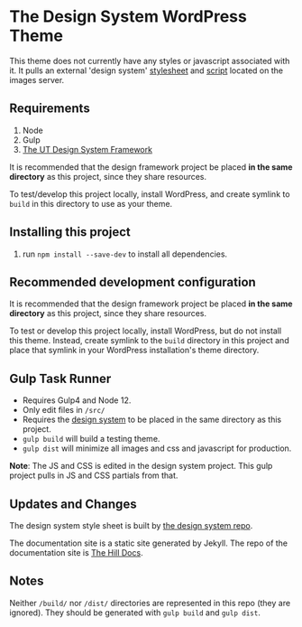# The Design System WordPress Theme

This theme does not currently have any styles or javascript associated with it. It pulls an external 'design system' [stylesheet](http://images.utk.edu/designsystem/2020/assets/css/style.css) and [script](http://images.utk.edu/designsystem/2020/assets/js/utk.js) located on the images server.

## Requirements

1. Node
2. Gulp
3. [The UT Design System Framework](https://github.utk.edu/ocm/utkds-framework)

It is recommended that the design framework project be placed **in the same directory** as this project, since they share resources.

To test/develop this project locally, install WordPress, and create symlink to `build` in this directory to use as your theme.

## Installing this project

1. run `npm install --save-dev` to install all dependencies.

## Recommended development configuration

It is recommended that the design framework project be placed **in the same directory** as this project, since they share resources.

To test or develop this project locally, install WordPress, but do not install this theme. Instead, create symlink to the `build` directory in this project and place that symlink in your WordPress installation's theme directory.

## Gulp Task Runner

- Requires Gulp4 and Node 12.
- Only edit files in `/src/`
- Requires the [design system](https://github.utk.edu/ocm/design-system-build-files) to be placed in the same directory as this project.
- `gulp build` will build a testing theme.
- `gulp dist` will minimize all images and css and javascript for production.

**Note**: The JS and CSS is edited in the design system project. This gulp project pulls in JS and CSS partials from that.

## Updates and Changes

The design system style sheet is built by [the design system repo](https://github.utk.edu/ocm/utkds-framework).

The documentation site is a static site generated by Jekyll. The repo of the documentation site is [The Hill Docs](https://github.utk.edu/ocm/thehill-docs).

## Notes

Neither `/build/` nor `/dist/` directories are represented in this repo (they are ignored). They should be generated with `gulp build` and `gulp dist`.


